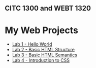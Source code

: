 ## CITC 1300 and WEBT 1320
<h1> My Web Projects </h1>

<ul>
<li><a href="Lab 1/index.html" target="_blank">Lab 1 - Hello World</a></li>
<li><a href="Lab 2/index.html" target="_blank">Lab 2 - Basic HTML Structure</a></li>
<li><a href="lab3/index.html" target="_blank">Lab 3 - Basic HTML Semantics </a></li>
<li><a href="lab4/index.html" target="_blank">Lab 4 - Introduction to CSS </a></li>
<ul>


